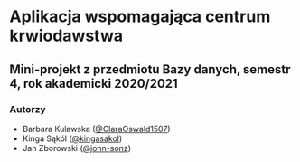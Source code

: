 # Aplikacja wspomagająca centrum krwiodawstwa
## Mini-projekt z przedmiotu Bazy danych, semestr 4, rok akademicki 2020/2021
### Autorzy
- Barbara Kulawska ([@ClaraOswald1507](https://github.com/ClaraOswald1507))
- Kinga Sąkól ([@kingasakol](https://github.com/kingasakol))
- Jan Zborowski ([@john-sonz](https://github.com/john-sonz))
